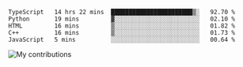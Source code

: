<!--START_SECTION:waka-->
```text
TypeScript   14 hrs 22 mins  ███████████████████████▒░   92.70 % 
Python       19 mins         ▓░░░░░░░░░░░░░░░░░░░░░░░░   02.10 % 
HTML         16 mins         ▒░░░░░░░░░░░░░░░░░░░░░░░░   01.82 % 
C++          16 mins         ▒░░░░░░░░░░░░░░░░░░░░░░░░   01.73 % 
JavaScript   5 mins          ░░░░░░░░░░░░░░░░░░░░░░░░░   00.64 % 
```
<!--END_SECTION:waka-->
<img src="https://github-readme-streak-stats.herokuapp.com/?user=pahas&theme=white" alt="My contributions" />
